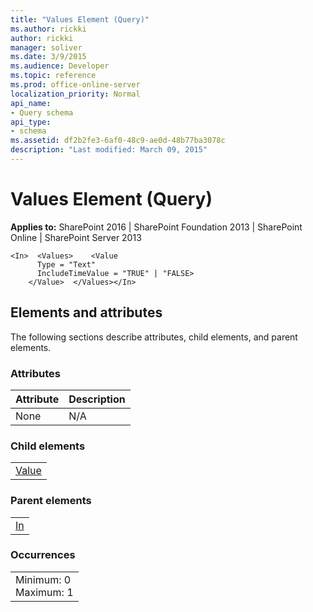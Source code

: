 ```yaml
---
title: "Values Element (Query)"
ms.author: rickki
author: rickki
manager: soliver
ms.date: 3/9/2015
ms.audience: Developer
ms.topic: reference
ms.prod: office-online-server
localization_priority: Normal
api_name:
- Query schema
api_type:
- schema
ms.assetid: df2b2fe3-6af0-48c9-ae0d-48b77ba3078c
description: "Last modified: March 09, 2015"
---
```


# Values Element (Query)

 
  
 **Applies to:** SharePoint 2016 | SharePoint Foundation 2013 | SharePoint Online | SharePoint Server 2013
  
```
<In>  <Values>    <Value
      Type = "Text"
      IncludeTimeValue = "TRUE" | "FALSE>
    </Value>  </Values></In>
```

## Elements and attributes

The following sections describe attributes, child elements, and parent elements.

### Attributes

|**Attribute**|**Description**|
|:-----|:-----|
|None  <br/> |N/A  <br/> |
   
### Child elements

||
|:-----|
|[Value](value-element-query.md)|
   
### Parent elements

||
|:-----|
|[In](in-element-query.md)|
   
### Occurrences

||
|:-----|
|Minimum: 0  <br/> Maximum: 1  <br/> |
   

